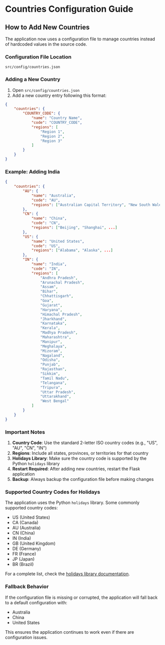 # Countries Configuration Guide

## How to Add New Countries

The application now uses a configuration file to manage countries instead of hardcoded values in the source code.

### Configuration File Location
`src/config/countries.json`

### Adding a New Country

1. Open `src/config/countries.json`
2. Add a new country entry following this format:

```json
{
    "countries": {
        "COUNTRY_CODE": {
            "name": "Country Name",
            "code": "COUNTRY_CODE", 
            "regions": [
                "Region 1",
                "Region 2",
                "Region 3"
            ]
        }
    }
}
```

### Example: Adding India

```json
{
    "countries": {
        "AU": {
            "name": "Australia",
            "code": "AU",
            "regions": ["Australian Capital Territory", "New South Wales", ...]
        },
        "CN": {
            "name": "China", 
            "code": "CN",
            "regions": ["Beijing", "Shanghai", ...]
        },
        "US": {
            "name": "United States",
            "code": "US", 
            "regions": ["Alabama", "Alaska", ...]
        },
        "IN": {
            "name": "India",
            "code": "IN",
            "regions": [
                "Andhra Pradesh",
                "Arunachal Pradesh", 
                "Assam",
                "Bihar",
                "Chhattisgarh",
                "Goa",
                "Gujarat",
                "Haryana",
                "Himachal Pradesh",
                "Jharkhand",
                "Karnataka",
                "Kerala",
                "Madhya Pradesh",
                "Maharashtra",
                "Manipur",
                "Meghalaya",
                "Mizoram",
                "Nagaland",
                "Odisha",
                "Punjab",
                "Rajasthan",
                "Sikkim",
                "Tamil Nadu",
                "Telangana",
                "Tripura",
                "Uttar Pradesh",
                "Uttarakhand",
                "West Bengal"
            ]
        }
    }
}
```

### Important Notes

1. **Country Code**: Use the standard 2-letter ISO country codes (e.g., "US", "AU", "CN", "IN")
2. **Regions**: Include all states, provinces, or territories for that country
3. **Holidays Library**: Make sure the country code is supported by the Python `holidays` library
4. **Restart Required**: After adding new countries, restart the Flask application
5. **Backup**: Always backup the configuration file before making changes

### Supported Country Codes for Holidays

The application uses the Python `holidays` library. Some commonly supported country codes:
- US (United States)
- CA (Canada) 
- AU (Australia)
- CN (China)
- IN (India)
- GB (United Kingdom)
- DE (Germany)
- FR (France)
- JP (Japan)
- BR (Brazil)

For a complete list, check the [holidays library documentation](https://python-holidays.readthedocs.io/).

### Fallback Behavior

If the configuration file is missing or corrupted, the application will fall back to a default configuration with:
- Australia
- China  
- United States

This ensures the application continues to work even if there are configuration issues.
